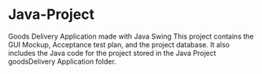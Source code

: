 # Java-Project
Goods Delivery Application made with Java Swing 
This project contains the GUI Mockup, Acceptance test plan, and the project database.
It also includes the Java code for the project stored in the Java Project goodsDelivery Application folder.
